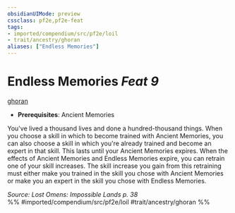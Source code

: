 ```yaml
---
obsidianUIMode: preview
cssclass: pf2e,pf2e-feat
tags:
- imported/compendium/src/pf2e/loil
- trait/ancestry/ghoran
aliases: ["Endless Memories"]
---
```

# Endless Memories  *Feat 9*  
[ghoran](ghoran-loil.md)  

- **Prerequisites**: Ancient Memories

You've lived a thousand lives and done a hundred-thousand things. When you choose a skill in which to become trained with Ancient Memories, you can also choose a skill in which you're already trained and become an expert in that skill. This lasts until your Ancient Memories expires. When the effects of Ancient Memories and Endless Memories expire, you can retrain one of your skill increases. The skill increase you gain from this retraining must either make you trained in the skill you chose with Ancient Memories or make you an expert in the skill you chose with Endless Memories.

*Source: Lost Omens: Impossible Lands p. 38*  
%% #imported/compendium/src/pf2e/loil #trait/ancestry/ghoran %%